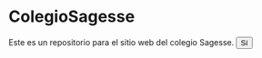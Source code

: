 # ColegioSagesse
<html>
  <head>
    <script src="https://unpkg.com/axios/dist/axios.min.js
      "></script>
    <meta charset="UTF-8">
    <meta name="viewport" content="width=device-width, initial-scale=1.0">
    <link rel="stylesheet" href="https://stackpath.bootstrapcdn.com/bootstrap/4.5.2/css/bootstrap.min.css" integrity="sha384-JcKb8q3iqJ61gNV9KGb8thSsNjpSL0n8PARn9HuZOnIxN0hoP+VmmDGMN5t9UJ0Z" crossorigin="anonymous">
    <link rel="stylesheet" href="css/styleInstalaciones.css">
    <title>Document</title>
</head>
Este es un repositorio para el sitio web del colegio Sagesse.
  <button type="button" class="btn btn-primary" id="sub">Sí</button>
</html>
